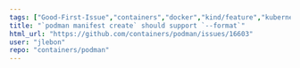 ```yaml
---
tags: ["Good-First-Issue","containers","docker","kind/feature","kubernetes","linux","oci"]
title: "`podman manifest create` should support `--format`"
html_url: "https://github.com/containers/podman/issues/16603"
user: "jlebon"
repo: "containers/podman"
---
```


